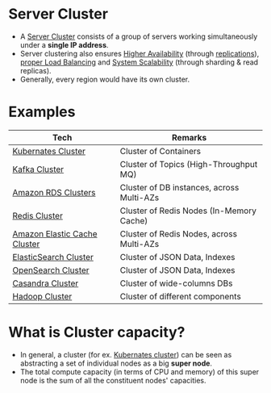 # Server Cluster
- A [Server Cluster](https://www.racksolutions.com/news/blog/server-cluster-how-it-works/) consists of a group of servers working simultaneously under a **single IP address**.
- Server clustering also ensures [Higher Availability](../7a_HighAvailability/Readme.md) (through [replications](../3_Databases/4_Consistency-Replication/Replication.md)), [proper Load Balancing](LoadBalancer.md) and [System Scalability](../3_Databases/3_Scalability-Techniques/Readme.md) (through sharding & read replicas).
- Generally, every region would have its own cluster.

# Examples

| Tech                                                                                                 | Remarks                              |
|------------------------------------------------------------------------------------------------------|--------------------------------------|
| [Kubernates Cluster](../9_Container&Orchestration/Kubernates/Readme.md)                              | Cluster of Containers                |
| [Kafka Cluster](../4_MessageBrokersEDA/Kafka/Readme.md)                                              | Cluster of Topics (High-Throughput MQ) |                     
| [Amazon RDS Clusters](https://github.com/Anshul619/AWS-Services/tree/main/1_Databases/AmazonRDS/RDSDeploymentOptions/MultiAZInstance.md) | Cluster of DB instances, across Multi-AZs |
| [Redis Cluster](../3_Databases/8_Caching-InMemory-Databases/Redis/RedisCluster.md)                           | Cluster of Redis Nodes (In-Memory Cache) |
| [Amazon Elastic Cache Cluster](https://github.com/Anshul619/AWS-Services/tree/main/1_Databases/AmazonElasticCache/ClusterMode.md)        | Cluster of Redis Nodes, across Multi-AZs |
| [ElasticSearch Cluster](../3_Databases/9_Search-Databases/ElasticSearch/Cluster.md)                  | Cluster of JSON Data, Indexes        |
| [OpenSearch Cluster](https://github.com/Anshul619/AWS-Services/tree/main/1_Databases/AmazonOpenSearch/Readme.md)                         | Cluster of JSON Data, Indexes   |
| [Casandra Cluster](../3_Databases/11_WideColumn-Databases/ApacheCasandra.md)                         | Cluster of wide-columns DBs          |
| [Hadoop Cluster](../6_BigData/ApacheHadoop)                                                          | Cluster of different components      |

# What is Cluster capacity?
- In general, a cluster (for ex. [Kubernates cluster](../9_Container&Orchestration/Kubernates/Readme.md)) can be seen as abstracting a set of individual nodes as a big **super node**.
- The total compute capacity (in terms of CPU and memory) of this super node is the sum of all the constituent nodes' capacities.